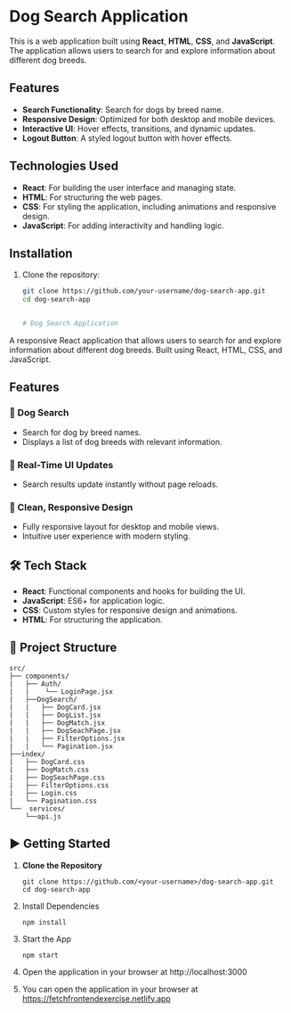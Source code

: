 # Dog Search Application

This is a web application built using **React**, **HTML**, **CSS**, and **JavaScript**. The application allows users to search for and explore information about different dog breeds.

## Features

- **Search Functionality**: Search for dogs by breed name.
- **Responsive Design**: Optimized for both desktop and mobile devices.
- **Interactive UI**: Hover effects, transitions, and dynamic updates.
- **Logout Button**: A styled logout button with hover effects.

## Technologies Used

- **React**: For building the user interface and managing state.
- **HTML**: For structuring the web pages.
- **CSS**: For styling the application, including animations and responsive design.
- **JavaScript**: For adding interactivity and handling logic.

## Installation

1. Clone the repository:
   ```bash
   git clone https://github.com/your-username/dog-search-app.git
   cd dog-search-app


   # Dog Search Application

A responsive React application that allows users to search for and explore information about different dog breeds. Built using React, HTML, CSS, and JavaScript.

## Features

### 🔹 Dog Search
- Search for dog by breed names.
- Displays a list of dog breeds with relevant information.

### 🔹 Real-Time UI Updates
- Search results update instantly without page reloads.

### 🔹 Clean, Responsive Design
- Fully responsive layout for desktop and mobile views.
- Intuitive user experience with modern styling.

## 🛠️ Tech Stack

- **React**: Functional components and hooks for building the UI.
- **JavaScript**: ES6+ for application logic.
- **CSS**: Custom styles for responsive design and animations.
- **HTML**: For structuring the application.

## 📁 Project Structure
```
src/
├── components/
|   ├── Auth/
|   |    └── LoginPage.jsx
|   ├──DogSearch/
|   |   ├── DogCard.jsx
|   |   ├── DogList.jsx
|   |   ├── DogMatch.jsx
|   |   ├── DogSeachPage.jsx
|   |   ├── FilterOptions.jsx
|   |   └── Pagination.jsx    
├──index/
|   ├── DogCard.css
|   ├── DogMatch.css
|   ├── DogSeachPage.css
|   ├── FilterOptions.css
|   ├── Login.css
|   └── Pagination.css
└──  services/
    └──api.js
```

## ▶️ Getting Started

1. **Clone the Repository**
   ```
   git clone https://github.com/<your-username>/dog-search-app.git
   cd dog-search-app
   ```

2. Install Dependencies
   ```
   npm install
   ```

3. Start the App
   ```
   npm start
   ```
4. Open the application in your browser at http://localhost:3000

5. You can open the application in your browser at https://fetchfrontendexercise.netlify.app

